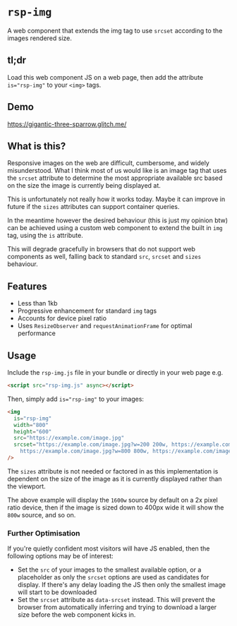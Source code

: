 # `rsp-img`

A web component that extends the img tag to use `srcset` according to the images rendered size.

## tl;dr

Load this web component JS on a web page, then add the attribute `is="rsp-img"` to your `<img>` tags.

## Demo

https://gigantic-three-sparrow.glitch.me/

## What is this?

Responsive images on the web are difficult, cumbersome, and widely misunderstood. What I think most of us would like is an image tag that uses the `srcset` attribute to determine the most appropriate available src based on the size the image is currently being displayed at.

This is unfortunately not really how it works today. Maybe it can improve in future if the `sizes` attributes can support container queries.

In the meantime however the desired behaviour (this is just my opinion btw) can be achieved using a custom web component to extend the built in `img` tag, using the `is` attribute.

This will degrade gracefully in browsers that do not support web components as well, falling back to standard `src`, `srcset` and `sizes` behaviour.

## Features

- Less than 1kb
- Progressive enhancement for standard `img` tags
- Accounts for device pixel ratio
- Uses `ResizeObserver` and `requestAnimationFrame` for optimal performance

## Usage

Include the `rsp-img.js` file in your bundle or directly in your web page e.g.

```html
<script src="rsp-img.js" async></script>
```

Then, simply add `is="rsp-img"` to your images:

```html
<img
  is="rsp-img"
  width="800"
  height="600"
  src="https://example.com/image.jpg"
  srcset="https://example.com/image.jpg?w=200 200w, https://example.com/image.jpg?w=400 400w,
    https://example.com/image.jpg?w=800 800w, https://example.com/image.jpg?w=1600 1600w"
/>
```

The `sizes` attribute is not needed or factored in as this implementation is dependent on the size of the image as it is currently displayed rather than the viewport.

The above example will display the `1600w` source by default on a 2x pixel ratio device, then if the image is sized down to 400px wide it will show the `800w` source, and so on.

### Further Optimisation

If you're quietly confident most visitors will have JS enabled, then the following options may be of interest:

- Set the `src` of your images to the smallest available option, or a placeholder as only the `srcset` options are used as candidates for display. If there's any delay loading the JS then only the smallest image will start to be downloaded
- Set the `srcset` attribute as `data-srcset` instead. This will prevent the browser from automatically inferring and trying to download a larger size before the web component kicks in.
